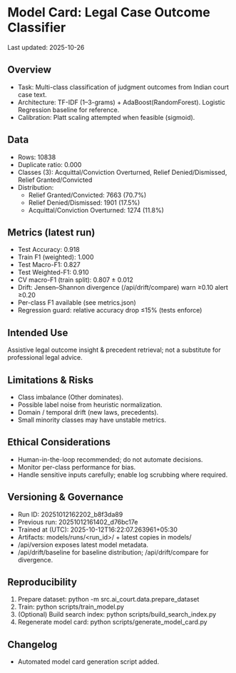# Model Card: Legal Case Outcome Classifier

Last updated: 2025-10-26

## Overview

- Task: Multi-class classification of judgment outcomes from Indian court case text.
- Architecture: TF-IDF (1–3-grams) + AdaBoost(RandomForest). Logistic Regression baseline for reference.
- Calibration: Platt scaling attempted when feasible (sigmoid).

## Data

- Rows: 10838
- Duplicate ratio: 0.000
- Classes (3): Acquittal/Conviction Overturned, Relief Denied/Dismissed, Relief Granted/Convicted
- Distribution:
  - Relief Granted/Convicted: 7663 (70.7%)
  - Relief Denied/Dismissed: 1901 (17.5%)
  - Acquittal/Conviction Overturned: 1274 (11.8%)

## Metrics (latest run)

- Test Accuracy: 0.918
- Train F1 (weighted): 1.000
- Test Macro-F1: 0.827
- Test Weighted-F1: 0.910
- CV macro-F1 (train split): 0.807 ± 0.012
- Drift: Jensen–Shannon divergence (/api/drift/compare) warn ≥0.10 alert ≥0.20
- Per-class F1 available (see metrics.json)
- Regression guard: relative accuracy drop ≤15% (tests enforce)

## Intended Use

Assistive legal outcome insight & precedent retrieval; not a substitute for professional legal advice.

## Limitations & Risks

- Class imbalance (Other dominates).
- Possible label noise from heuristic normalization.
- Domain / temporal drift (new laws, precedents).
- Small minority classes may have unstable metrics.

## Ethical Considerations

- Human-in-the-loop recommended; do not automate decisions.
- Monitor per-class performance for bias.
- Handle sensitive inputs carefully; enable log scrubbing where required.

## Versioning & Governance

- Run ID: 20251012162202_b8f3da89
- Previous run: 20251012161402_d76bc17e
- Trained at (UTC): 2025-10-12T16:22:07.263961+05:30
- Artifacts: models/runs/<run_id>/ + latest copies in models/
- /api/version exposes latest model metadata.
- /api/drift/baseline for baseline distribution; /api/drift/compare for divergence.

## Reproducibility

1. Prepare dataset: python -m src.ai_court.data.prepare_dataset
2. Train: python scripts/train_model.py
3. (Optional) Build search index: python scripts/build_search_index.py
4. Regenerate model card: python scripts/generate_model_card.py

## Changelog

- Automated model card generation script added.
